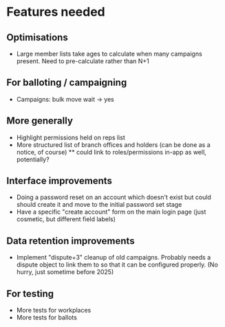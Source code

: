# Features needed

## Optimisations

* Large member lists take ages to calculate when many campaigns present. Need to pre-calculate rather than N+1

## For balloting / campaigning

* Campaigns: bulk move wait -> yes

## More generally

* Highlight permissions held on reps list
* More structured list of branch offices and holders (can be done as a notice, of course)
** could link to roles/permissions in-app as well, potentially?

## Interface improvements

* Doing a password reset on an account which doesn't exist but could should create it and move to the initial password set stage
* Have a specific "create account" form on the main login page (just cosmetic, but different field labels)

## Data retention improvements

* Implement "dispute+3" cleanup of old campaigns. Probably needs a dispute object to link them to so that it can be configured properly. (No hurry, just sometime before 2025)

## For testing

* More tests for workplaces
* More tests for ballots
